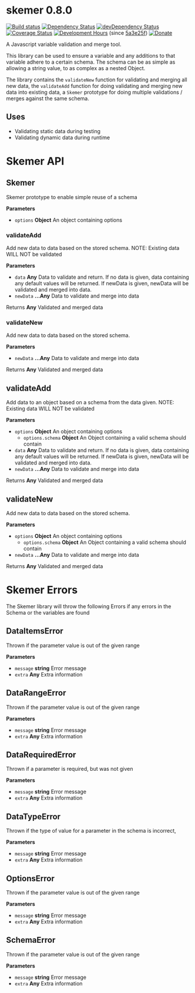 # skemer 0.8.0
<!--[![NPM version](http://img.shields.io/npm/v/convict.svg)](https://www.npmjs.org/package/convict)-->
[![Build status](https://api.travis-ci.org/MeldCE/skemer.svg?branch=master)](https://travis-ci.org/MeldCE/skemer/branches)
[![Dependency Status](https://david-dm.org/MeldCE/skemer.svg)](https://david-dm.org/MeldCE/skemer)
[![devDependency Status](https://david-dm.org/MeldCE/skemer/dev-status.svg)](https://david-dm.org/MeldCE/skemer#info=devDependencies)
[![Coverage Status](https://coveralls.io/repos/MeldCE/skemer/badge.svg)](https://coveralls.io/github/MeldCE/skemer)
[![Development Hours](https://img.shields.io/badge/development%20hours-15-blue.svg)](https://www.paypal.me/MeldCE) (since [5a3e25f](https://github.com/MeldCE/skemer/commit/5a3e25fac0b992033799f9f295d98a4101a39077))
[![Donate](https://img.shields.io/badge/donate-%20%E2%9D%A4%20-blue.svg)](https://www.paypal.me/MeldCE)

A Javascript variable validation and merge tool.

This library can be used to ensure a variable and any additions to that
variable adhere to a certain schema. The schema can be as simple as allowing
a string value, to as complex as a nested Object.

The library contains the `validateNew` function for validating and merging all
new data, the `validateAdd` function for doing validating and merging new data
into existing data, a `Skemer` prototype for doing multiple validations /
merges against the same schema<!--, and a `makeJSDoc` function for creating
a JSDoc comment from the schema and its `doc` parameters-->.

## Uses
- Validating static data during testing
- Validating dynamic data during runtime

# Skemer API

## Skemer

Skemer prototype to enable simple reuse of a schema

**Parameters**

-   `options` **Object** An object containing options

### validateAdd

Add new data to data based on the stored schema.
NOTE: Existing data WILL NOT be validated

**Parameters**

-   `data` **Any** Data to validate and return. If no data is given,
              data containing any default values will be returned. If newData
              is given, newData will be validated and merged into data.
-   `newData` **...Any** Data to validate and merge into data

Returns **Any** Validated and merged data

### validateNew

Add new data to data based on the stored schema.

**Parameters**

-   `newData` **...Any** Data to validate and merge into data

Returns **Any** Validated and merged data

## validateAdd

Add data to an object based on a schema from the data given.
NOTE: Existing data WILL NOT be validated

**Parameters**

-   `options` **Object** An object containing options
    -   `options.schema` **Object** An Object containing a valid schema
               should contain
-   `data` **Any** Data to validate and return. If no data is given,
              data containing any default values will be returned. If newData
              is given, newData will be validated and merged into data.
-   `newData` **...Any** Data to validate and merge into data

Returns **Any** Validated and merged data

## validateNew

Add new data to data based on the stored schema.

**Parameters**

-   `options` **Object** An object containing options
    -   `options.schema` **Object** An Object containing a valid schema
               should contain
-   `newData` **...Any** Data to validate and merge into data

Returns **Any** Validated and merged data


# Skemer Errors

The Skemer library will throw the following Errors if any errors in the Schema
or the variables are found

## DataItemsError

Thrown if the parameter value is out of the given range

**Parameters**

-   `message` **string** Error message
-   `extra` **Any** Extra information

## DataRangeError

Thrown if the parameter value is out of the given range

**Parameters**

-   `message` **string** Error message
-   `extra` **Any** Extra information

## DataRequiredError

Thrown if a parameter is required, but was not given

**Parameters**

-   `message` **string** Error message
-   `extra` **Any** Extra information

## DataTypeError

Thrown if the type of value for a parameter in the schema is incorrect,

**Parameters**

-   `message` **string** Error message
-   `extra` **Any** Extra information

## OptionsError

Thrown if the parameter value is out of the given range

**Parameters**

-   `message` **string** Error message
-   `extra` **Any** Extra information

## SchemaError

Thrown if the parameter value is out of the given range

**Parameters**

-   `message` **string** Error message
-   `extra` **Any** Extra information

